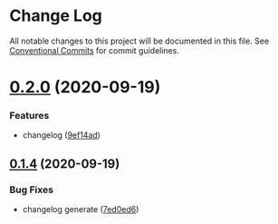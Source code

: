 # Change Log

All notable changes to this project will be documented in this file.
See [Conventional Commits](https://conventionalcommits.org) for commit guidelines.

# [0.2.0](https://github.com/winixt/blogs/compare/v0.1.4...v0.2.0) (2020-09-19)


### Features

* changelog ([9ef14ad](https://github.com/winixt/blogs/commit/9ef14adae960dc8578b0a0ae5bf39a1b3cfa56fe))





## [0.1.4](https://github.com/winixt/blogs/compare/v0.1.3...v0.1.4) (2020-09-19)


### Bug Fixes

* changelog generate ([7ed0ed6](https://github.com/winixt/blogs/commit/7ed0ed673ee076d9844b2f8bf9f27917c5684328))
